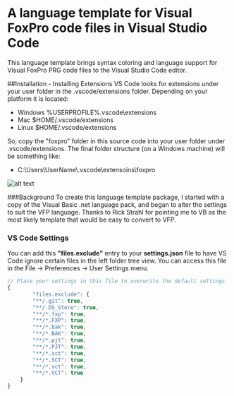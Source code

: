 # A language template for Visual FoxPro code files in Visual Studio Code
This language template brings syntax coloring and language support for Visual FoxPro PRG code files to the Visual Studio Code editor.

##Installation - Installing Extensions
VS Code looks for extensions under your user folder in the .vscode/extensions folder. Depending on your platform it is located:

- Windows %USERPROFILE%\.vscode\extensions
- Mac $HOME/.vscode/extensions
- Linux $HOME/.vscode/extensions

So, copy the "foxpro" folder in this source code into your user folder under .vscode/extensions.  The final folder structure (on a Windows machine) will be something like:
- C:\Users\UserName\\.vscode\extensoins\foxpro

![alt text](http://content.screencast.com/users/MattSlay/folders/Snagit/media/dcc3ac0a-9cd3-4437-964d-d00eb9cb0d5f/10.04.2015-23.50.png "screenshot")


###Background
To create this language template package, I started with a copy of the Visual Basic .net language pack, and began to alter the settings to suit the VFP language. Thanks to Rick Strahl for pointing me to VB as the most likely template that would be easy to convert to VFP.

### VS Code Settings

You can add this **"files.exclude"** entry to your **settings.json** file to have VS Code ignore certain files in the left folder tree view. You can access this file in the File -> Preferences -> User Settings menu.

```javascript
// Place your settings in this file to overwrite the default settings
{
		"files.exclude": {
		"**/.git": true,
		"**/.DS_Store": true,
		"**/*.fxp": true,
		"**/*.FXP": true,
		"**/*.bak": true,
		"**/*.BAK": true,
		"**/*.pjt": true,
		"**/*.PJT": true,
		"**/*.sct": true,
		"**/*.SCT": true,
		"**/*.vct": true,
		"**/*.VCT": true
	}
}
```
